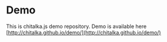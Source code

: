 # Demo
This is chitalka.js demo repository. Demo is available here [http://chitalka.github.io/demo/](http://chitalka.github.io/demo/)

